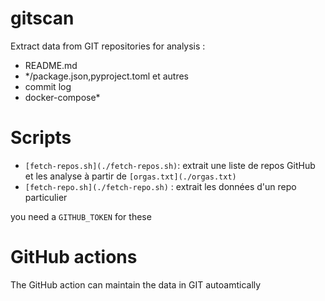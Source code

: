 # gitscan

Extract data from GIT repositories for analysis :

- README.md
- \*/package.json,pyproject.toml et autres
- commit log
- docker-compose\*

# Scripts

- `[fetch-repos.sh](./fetch-repos.sh)`: extrait une liste de repos GitHub et les analyse à partir de `[orgas.txt](./orgas.txt)`
- `[fetch-repo.sh](./fetch-repo.sh)` : extrait les données d'un repo particulier

you need a `GITHUB_TOKEN` for these

# GitHub actions

The GitHub action can maintain the data in GIT autoamtically
